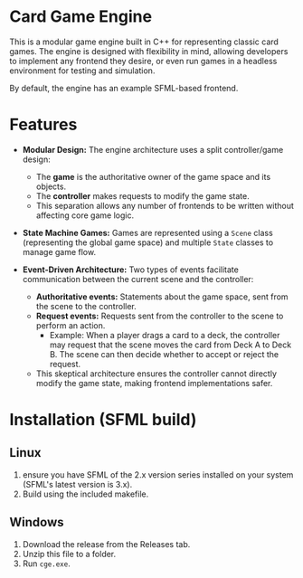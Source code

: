 # Card Game Engine
This is a modular game engine built in C++ for representing classic card games. The engine is designed with flexibility in mind, allowing developers to implement any frontend they desire, or even run games in a headless environment for testing and simulation.

By default, the engine has an example SFML-based frontend.

# Features

- **Modular Design:** The engine architecture uses a split controller/game design:
  - The **game** is the authoritative owner of the game space and its objects.
  - The **controller** makes requests to modify the game state.
  - This separation allows any number of frontends to be written without affecting core game logic.

- **State Machine Games:** Games are represented using a `Scene` class (representing the global game space) and multiple `State` classes to manage game flow.

- **Event-Driven Architecture:** Two types of events facilitate communication between the current scene and the controller:
  - **Authoritative events:** Statements about the game space, sent from the scene to the controller.
  - **Request events:** Requests sent from the controller to the scene to perform an action.
    - Example: When a player drags a card to a deck, the controller may request that the scene moves the card from Deck A to Deck B. The scene can then decide whether to accept or reject the request.
  - This skeptical architecture ensures the controller cannot directly modify the game state, making frontend implementations safer.

# Installation (SFML build)
## Linux
1. ensure you have SFML of the 2.x version series installed on your system (SFML's latest version is 3.x).
2. Build using the included makefile.

## Windows
1. Download the release from the Releases tab.
2. Unzip this file to a folder.
3. Run `cge.exe`.

